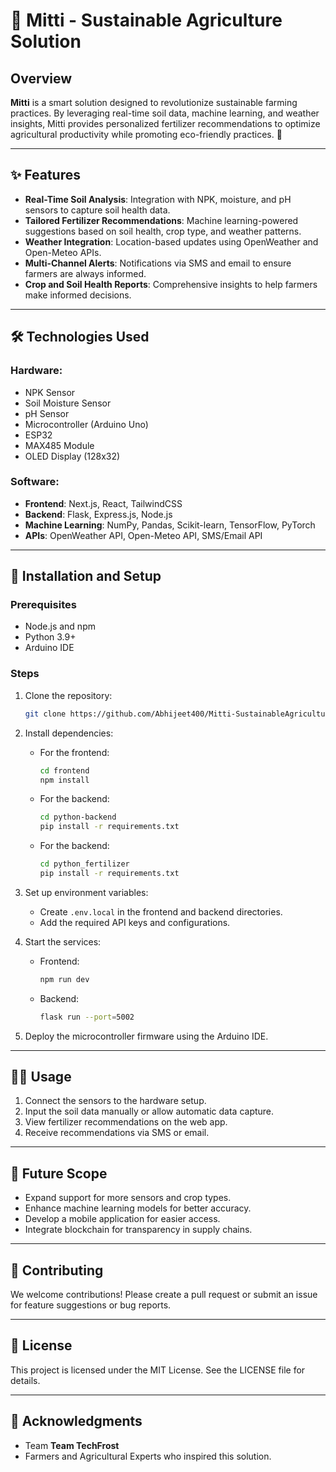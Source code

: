 # 🌱 Mitti - Sustainable Agriculture Solution

## Overview
**Mitti** is a smart solution designed to revolutionize sustainable farming practices. By leveraging real-time soil data, machine learning, and weather insights, Mitti provides personalized fertilizer recommendations to optimize agricultural productivity while promoting eco-friendly practices. 🌾

---

## ✨ Features
- **Real-Time Soil Analysis**: Integration with NPK, moisture, and pH sensors to capture soil health data.
- **Tailored Fertilizer Recommendations**: Machine learning-powered suggestions based on soil health, crop type, and weather patterns.
- **Weather Integration**: Location-based updates using OpenWeather and Open-Meteo APIs.
- **Multi-Channel Alerts**: Notifications via SMS and email to ensure farmers are always informed.
- **Crop and Soil Health Reports**: Comprehensive insights to help farmers make informed decisions.

---

## 🛠️ Technologies Used
### Hardware:
- NPK Sensor
- Soil Moisture Sensor
- pH Sensor
- Microcontroller (Arduino Uno)
- ESP32
- MAX485 Module
- OLED Display (128x32)

### Software:
- **Frontend**: Next.js, React, TailwindCSS
- **Backend**: Flask, Express.js, Node.js
- **Machine Learning**: NumPy, Pandas, Scikit-learn, TensorFlow, PyTorch
- **APIs**: OpenWeather API, Open-Meteo API, SMS/Email API

---

## 🚀 Installation and Setup
### Prerequisites
- Node.js and npm
- Python 3.9+
- Arduino IDE

### Steps
1. Clone the repository:
   ```bash
   git clone https://github.com/Abhijeet400/Mitti-SustainableAgriculture.git
   ```

2. Install dependencies:
   - For the frontend:
     ```bash
     cd frontend
     npm install
     ```
   - For the backend:
     ```bash
     cd python-backend
     pip install -r requirements.txt
     ```
   - For the backend:
     ```bash
     cd python_fertilizer
     pip install -r requirements.txt
     ```

3. Set up environment variables:
   - Create `.env.local` in the frontend and backend directories.
   - Add the required API keys and configurations.

4. Start the services:
   - Frontend:
     ```bash
     npm run dev
     ```
   - Backend:
     ```bash
     flask run --port=5002
     ```

5. Deploy the microcontroller firmware using the Arduino IDE.

---

## 🧑‍🌾 Usage
1. Connect the sensors to the hardware setup.
2. Input the soil data manually or allow automatic data capture.
3. View fertilizer recommendations on the web app.
4. Receive recommendations via SMS or email.

---

## 🌟 Future Scope
- Expand support for more sensors and crop types.
- Enhance machine learning models for better accuracy.
- Develop a mobile application for easier access.
- Integrate blockchain for transparency in supply chains.

---

## 🤝 Contributing
We welcome contributions! Please create a pull request or submit an issue for feature suggestions or bug reports.

---

## 📜 License
This project is licensed under the MIT License. See the LICENSE file for details.

---

## 🙏 Acknowledgments
- Team **Team TechFrost**
- Farmers and Agricultural Experts who inspired this solution.